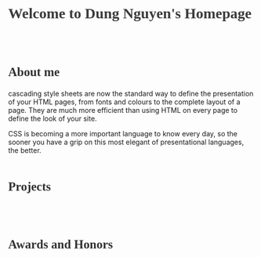 <h1 style="color:rgb(60,60,60); font-family:Didot; font-size:30px">Welcome to Dung Nguyen's Homepage</h1>
<br/>
<br/>
<h2 style="color:rgb(50,50,50); font-family:Georgia; font-size:25px">About me</h2>
cascading style sheets are now the standard way to define the presentation of your HTML pages, from fonts and colours to the complete layout of a page. They are much more efficient than using HTML on every page to define the look of your site.

CSS is becoming a more important language to know every day, so the sooner you have a grip on this most elegant of presentational languages, the better.
<br/><br/>

<h2 style="color:rgb(50,50,50); font-family:Georgia; font-size:25px">Projects</h2>

<br/><br/>

<h2 style="color:rgb(50,50,50); font-family:Georgia; font-size:25px">Awards and Honors</h2>

<br/><br/>
